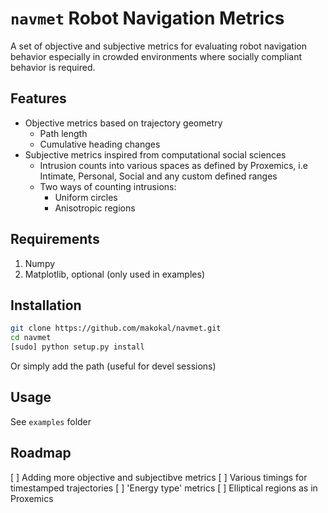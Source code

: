 `navmet` Robot Navigation Metrics
======================================

A set of objective and subjective metrics for evaluating robot navigation behavior especially in crowded environments where socially compliant behavior is required.

Features
-----------
- Objective metrics based on trajectory geometry
  - Path length
  - Cumulative heading changes
- Subjective metrics inspired from computational social sciences
  - Intrusion counts into various spaces as defined by Proxemics, i.e Intimate, Personal, Social and any custom defined ranges
  - Two ways of counting intrusions:
      - Uniform circles
      - Anisotropic regions

Requirements
---------------
1. Numpy
2. Matplotlib, optional (only used in examples)

Installation
--------------
```sh
git clone https://github.com/makokal/navmet.git
cd navmet
[sudo] python setup.py install
```

Or simply add the path (useful for devel sessions)


Usage
--------
See `examples` folder



Roadmap
---------
[ ] Adding more objective and subjectibve metrics
[ ] Various timings for timestamped trajectories
[ ] 'Energy type' metrics
[ ] Elliptical regions as in Proxemics

